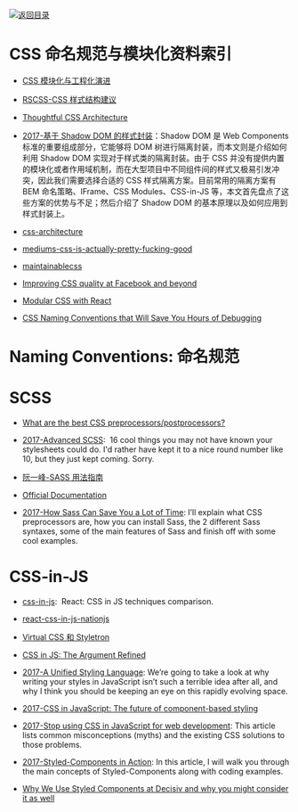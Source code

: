 [![返回目录](https://parg.co/UGo)](https://parg.co/b4z) 
# CSS 命名规范与模块化资料索引

* [CSS 模块化与工程化演进](https://mp.weixin.qq.com/s/1QkGy9UbRF3FtyBllmJdmA)

* [RSCSS-CSS 样式结构建议](https://github.com/rstacruz/rscss)

* [Thoughtful CSS Architecture](https://seesparkbox.com/foundry/thoughtful_css_architecture)

* [2017-基于 Shadow DOM 的样式封装](https://meowni.ca/posts/shadow-dom/)：Shadow DOM 是 Web Components 标准的重要组成部分，它能够将 DOM 树进行隔离封装，而本文则是介绍如何利用 Shadow DOM 实现对于样式类的隔离封装。由于 CSS 并没有提供内置的模块化或者作用域机制，而在大型项目中不同组件间的样式又极易引发冲突，因此我们需要选择合适的 CSS 样式隔离方案。目前常用的隔离方案有 BEM 命名策略、IFrame、CSS Modules、CSS-in-JS 等，本文首先盘点了这些方案的优势与不足；然后介绍了 Shadow DOM 的基本原理以及如何应用到样式封装上。

* [css-architecture](http://philipwalton.com/articles/css-architecture/)

* [mediums-css-is-actually-pretty-fucking-good](https://medium.com/@fat/mediums-css-is-actually-pretty-fucking-good-b8e2a6c78b06#.p4vui6i9h)

* [maintainablecss](http://maintainablecss.com/chapters/semantics/)

* [Improving CSS quality at Facebook and beyond](https://code.facebook.com/posts/879890885467584)

* [Modular CSS with React](https://medium.com/@pioul/modular-css-with-react-61638ae9ea3e#.wwleyppu3)

* [CSS Naming Conventions that Will Save You Hours of Debugging](https://parg.co/UkE)

# Naming Conventions: 命名规范

# SCSS

* [What are the best CSS preprocessors/postprocessors?](http://www.slant.co/topics/217/~css-preprocessors-postprocessors)

* [2017-Advanced SCSS](https://gist.github.com/jareware/4738651):  16 cool things you may not have known your stylesheets could do. I'd rather have kept it to a nice round number like 10, but they just kept coming. Sorry.

* [阮一峰-SASS 用法指南](http://www.ruanyifeng.com/blog/2012/06/sass.html)

* [Official Documentation](http://sass-lang.com/documentation/file.SASS_REFERENCE.html#variables_)

* [2017-How Sass Can Save You a Lot of Time](https://codeburst.io/how-sass-can-save-you-a-lot-of-time-f1198b658012): I’ll explain what CSS preprocessors are, how you can install Sass, the 2 different Sass syntaxes, some of the main features of Sass and finish off with some cool examples.

# CSS-in-JS

* [css-in-js](https://github.com/MicheleBertoli/css-in-js):  React: CSS in JS techniques comparison.

* [react-css-in-js-nationjs](http://blog.vjeux.com/2014/javascript/react-css-in-js-nationjs.html)

* [Virtual CSS 和 Styletron](http://www.zcfy.cc/article/virtual-css-with-styletron-1996.html)

* [CSS in JS: The Argument Refined](https://medium.com/@steida/css-in-js-the-argument-refined-471c7eb83955#.z6czxmcfm)

* [2017-A Unified Styling Language](https://medium.com/seek-blog/a-unified-styling-language-d0c208de2660): We’re going to take a look at why writing your styles in JavaScript isn’t such a terrible idea after all, and why I think you should be keeping an eye on this rapidly evolving space.

* [2017-CSS in JavaScript: The future of component-based styling](https://parg.co/bNe)

* [2017-Stop using CSS in JavaScript for web development](https://hackernoon.com/stop-using-css-in-javascript-for-web-development-fa32fb873dcc): This article lists common misconceptions (myths) and the existing CSS solutions to those problems.

* [2017-Styled-Components in Action](https://medium.com/@lvarayut/styled-components-in-action-723852f2a93d): In this article, I will walk you through the main concepts of Styled-Components along with coding examples.

* [Why We Use Styled Components at Decisiv and why you might consider it as well](https://hackernoon.com/why-we-use-styled-components-at-decisiv-a8ac6e1507ac?source=linkShare-fe48c4221a4c-1508836944)
